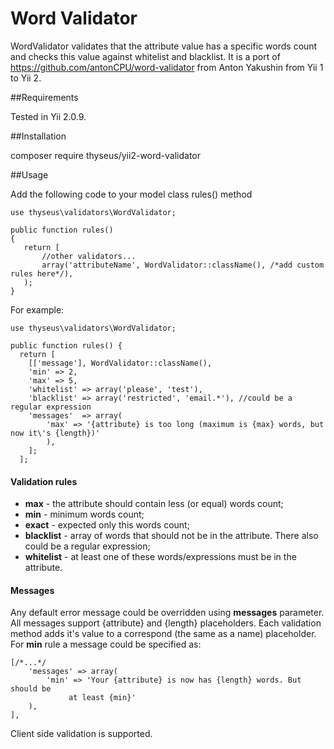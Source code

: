 Word Validator
==============

WordValidator validates that the attribute value has a specific words count and checks this value against whitelist and blacklist.
It is a port of https://github.com/antonCPU/word-validator from Anton Yakushin from Yii 1 to Yii 2.

##Requirements

Tested in Yii 2.0.9.

##Installation

composer require thyseus/yii2-word-validator

##Usage

Add the following code to your model class rules() method

~~~
use thyseus\validators\WordValidator;

public function rules()
{
   return [
       //other validators...
       array('attributeName', WordValidator::className(), /*add custom rules here*/),
   );
}

~~~

For example:

~~~
use thyseus\validators\WordValidator;

public function rules() {
  return [
    [['message'], WordValidator::className(),
    'min' => 2,
    'max' => 5,
    'whitelist' => array('please', 'test'),
    'blacklist' => array('restricted', 'email.*'), //could be a regular expression
    'messages'  => array(
        'max' => '{attribute} is too long (maximum is {max} words, but now it\'s {length})'
        ),
    ];
  ];
~~~

#### Validation rules
- **max** - the attribute should contain less (or equal) words count;
- **min** - minimum words count;
- **exact** - expected only this words count;
- **blacklist** - array of words that should not be in the attribute.
                There also could be a regular expression;
- **whitelist** - at least one of these words/expressions must be in the attribute.

#### Messages
Any default error message could be overridden using **messages** parameter.
All messages support {attribute} and {length} placeholders. Each validation
method adds it's value to a correspond (the same as a name) placeholder.
For **min** rule a message could be specified as:
~~~
[/*...*/
    'messages' => array(
        'min' => 'Your {attribute} is now has {length} words. But should be
             at least {min}'
    ),
],
~~~

Client side validation is supported.
